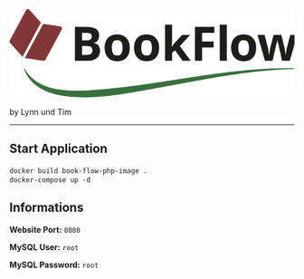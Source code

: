 ![BookFlow](https://github.com/ApfelsaftLI/book-flow/blob/main/src/assets/img/BookFlow_Logo.svg)

by Lynn und Tim
***
## Start Application
```shell
docker build book-flow-php-image .
docker-compose up -d
```
## Informations
**Website Port:** `8080`

**MySQL User:** `root`

**MySQL Password:** `root`
